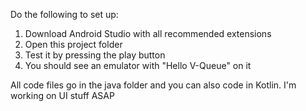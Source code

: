 Do the following to set up:
1. Download Android Studio with all recommended extensions
2. Open this project folder
3. Test it by pressing the play button
4. You should see an emulator with "Hello V-Queue" on it

All code files go in the java folder and you can also code in Kotlin. I'm working on UI stuff ASAP